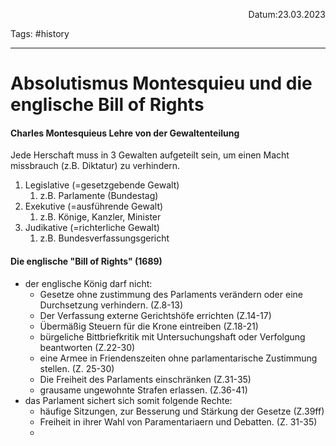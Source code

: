 <p align="right">Datum:23.03.2023</p>

Tags: #history 

---
# Absolutismus Montesquieu und die englische Bill of Rights
#### Charles Montesquieus Lehre von der Gewaltenteilung
Jede Herschaft muss in 3 Gewalten aufgeteilt sein, um einen Macht missbrauch (z.B. Diktatur) zu verhindern.

1. Legislative (=gesetzgebende Gewalt)
	1. z.B. Parlamente (Bundestag)
2. Exekutive (=ausführende Gewalt)
	1. z.B. Könige, Kanzler, Minister
3. Judikative (=richterliche Gewalt)
	1. z.B. Bundesverfassungsgericht

#### Die englische "Bill of Rights" (1689)
- der englische König darf nicht:
	- Gesetze ohne zustimmung des Parlaments verändern oder eine Durchsetzung verhindern. (Z.8-13)
	- Der Verfassung externe Gerichtshöfe errichten (Z.14-17)
	- Übermäßig Steuern für die Krone eintreiben (Z.18-21)
	- bürgeliche Bittbriefkritik mit Untersuchungshaft oder Verfolgung beantworten (Z.22-30)
	- eine Armee in Friendenszeiten ohne parlamentarische Zustimmung stellen. (Z. 25-30)
	- Die Freiheit des Parlaments einschränken  (Z.31-35)
	- grausame ungewohnte Strafen erlassen. (Z.36-41)
- das Parlament sichert sich somit folgende Rechte:
	- häufige Sitzungen, zur Besserung und Stärkung der Gesetze (Z.39ff)
	- Freiheit in ihrer Wahl von Paramentariaern und Debatten. (Z. 31-35)
	- 